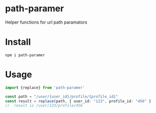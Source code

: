 # path-paramer

Helper functions for url path paramators

# Install

```
npm i path-paramer
```

# Usage

```ts
import {replace} from 'path-paramer'

const path = "/user/{user_id}/profile/{profile_id}"
const result = replace(path, { user_id: "123", profile_id: "456" }
//  result is /user/123/profile/456
```

